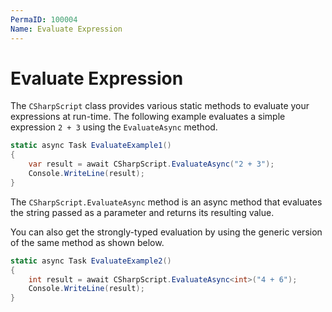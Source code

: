 ```yaml
---
PermaID: 100004
Name: Evaluate Expression
---
```


# Evaluate Expression

The `CSharpScript` class provides various static methods to evaluate your expressions at run-time. The following example evaluates a simple expression `2 + 3` using the `EvaluateAsync` method.

```csharp
static async Task EvaluateExample1()
{
    var result = await CSharpScript.EvaluateAsync("2 + 3");
    Console.WriteLine(result);
}
```

The `CSharpScript.EvaluateAsync` method is an async method that evaluates the string passed as a parameter and returns its resulting value. 

You can also get the strongly-typed evaluation by using the generic version of the same method as shown below.

```csharp
static async Task EvaluateExample2()
{
    int result = await CSharpScript.EvaluateAsync<int>("4 + 6");
    Console.WriteLine(result);
}
```

